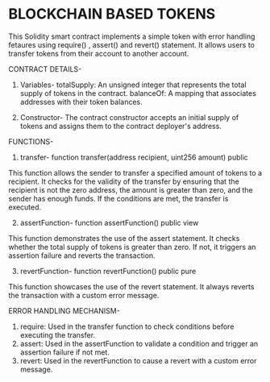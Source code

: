 # BLOCKCHAIN BASED TOKENS

This Solidity smart contract implements a simple token with error handling fetaures using require() , assert() and revert() statement. It allows users to transfer tokens from their account to another account.

CONTRACT DETAILS-
1) Variables-
totalSupply: An unsigned integer that represents the total supply of tokens in the contract.
balanceOf: A mapping that associates addresses with their token balances.

2) Constructor-
The contract constructor accepts an initial supply of tokens and assigns them to the contract deployer's address.


FUNCTIONS-
1) transfer-
function transfer(address recipient, uint256 amount) public

This function allows the sender to transfer a specified amount of tokens to a recipient. It checks for the validity of the transfer by ensuring that the recipient is not the zero address, the amount is greater than zero, and the sender has enough funds. If the conditions are met, the transfer is executed.

2) assertFunction-
function assertFunction() public view

This function demonstrates the use of the assert statement. It checks whether the total supply of tokens is greater than zero. If not, it triggers an assertion failure and reverts the transaction.

3) revertFunction-
function revertFunction() public pure

This function showcases the use of the revert statement. It always reverts the transaction with a custom error message.


ERROR HANDLING MECHANISM-
1) require: Used in the transfer function to check conditions before executing the transfer.
2) assert: Used in the assertFunction to validate a condition and trigger an assertion failure if not met.
3) revert: Used in the revertFunction to cause a revert with a custom error message.
